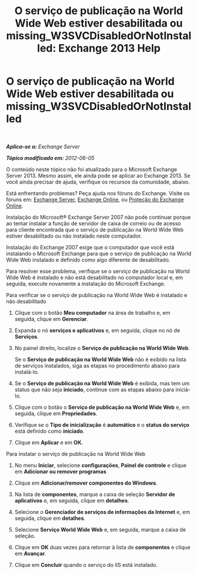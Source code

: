 ﻿---
title: 'O serviço de publicação na World Wide Web estiver desabilitada ou missing_W3SVCDisabledOrNotInstalled: Exchange 2013 Help'
TOCTitle: O serviço de publicação na World Wide Web estiver desabilitada ou missing_W3SVCDisabledOrNotInstalled
ms:assetid: 2d26d778-ddf1-4225-b5e2-f6b49d819c94
ms:mtpsurl: https://technet.microsoft.com/pt-br/library/ms.exch.setupreadiness.w3svcdisabledornotinstalled(v=EXCHG.150)
ms:contentKeyID: 50485235
ms.date: 05/22/2018
mtps_version: v=EXCHG.150
ms.translationtype: MT
---

# O serviço de publicação na World Wide Web estiver desabilitada ou missing\_W3SVCDisabledOrNotInstalled

 

_**Aplica-se a:** Exchange Server_

_**Tópico modificado em:** 2012-06-05_

O conteúdo neste tópico não foi atualizado para o Microsoft Exchange Server 2013. Mesmo assim, ele ainda pode se aplicar ao Exchange 2013. Se você ainda precisar de ajuda, verifique os recursos da comunidade, abaixo.

Está enfrentando problemas? Peça ajuda nos fóruns do Exchange. Visite os fóruns em: [Exchange Server](https://go.microsoft.com/fwlink/p/?linkid=60612), [Exchange Online](https://go.microsoft.com/fwlink/p/?linkid=267542), ou [Proteção do Exchange Online](https://go.microsoft.com/fwlink/p/?linkid=285351).

Instalação do Microsoft® Exchange Server 2007 não pode continuar porque ao tentar instalar a função de servidor de caixa de correio ou de acesso para cliente encontrada que o serviço de publicação na World Wide Web estiver desabilitado ou não instalado neste computador.

Instalação do Exchange 2007 exige que o computador que você está instalando o Microsoft Exchange para que o serviço de publicação na World Wide Web instalado e definido como algo diferente de desabilitado.

Para resolver esse problema, verifique se o serviço de publicação na World Wide Web é instalado e não está desabilitado no computador local e, em seguida, execute novamente a instalação do Microsoft Exchange.

Para verificar se o serviço de publicação na World Wide Web é instalado e não desabilitado

1.  Clique com o botão **Meu computador** na área de trabalho e, em seguida, clique em **Gerenciar**.

2.  Expanda o nó **serviços e aplicativos** e, em seguida, clique no nó de **Serviços**.

3.  No painel direito, localize o **Serviço de publicação na World Wide Web**.
    
    Se o **Serviço de publicação na World Wide Web** não é exibido na lista de serviços instalados, siga as etapas no procedimento abaixo para instalá-lo.

4.  Se o **Serviço de publicação na World Wide Web** é exibida, mas tem um status que não seja **iniciado**, continue com as etapas abaixo para iniciá-lo.

5.  Clique com o botão o **Serviço de publicação na World Wide Web** e, em seguida, clique em **Propriedades**.

6.  Verifique se o **Tipo de inicialização** é **automático** e o **status do serviço** está definido como **iniciado**.

7.  Clique em **Aplicar** e em **OK**.

Para instalar o serviço de publicação na World Wide Web

1.  No menu **Iniciar**, selecione **configurações**, **Painel de controle** e clique em **Adicionar ou remover programas**

2.  Clique em **Adicionar/remover componentes do Windows**.

3.  Na lista de **componentes**, marque a caixa de seleção **Servidor de aplicativos** e, em seguida, clique em **detalhes**.

4.  Selecione o **Gerenciador de serviços de informações da Internet** e, em seguida, clique em **detalhes**.

5.  Selecione **Serviço World Wide Web** e, em seguida, marque a caixa de seleção.

6.  Clique em **OK** duas vezes para retornar à lista de **componentes** e clique em **Avançar**.

7.  Clique em **Concluir** quando o serviço do IIS está instalado.

